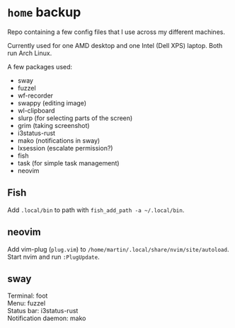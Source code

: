 # `home` backup

Repo containing a few config files that I use across my different machines.

Currently used for one AMD desktop and one Intel (Dell XPS) laptop. Both run Arch Linux.

A few packages used:

- sway
- fuzzel
- wf-recorder
- swappy (editing image)
- wl-clipboard
- slurp (for selecting parts of the screen)
- grim (taking screenshot)
- i3status-rust
- mako (notifications in sway)
- lxsession (escalate permission?)
- fish
- task (for simple task management)
- neovim

## Fish

Add `.local/bin` to path with `fish_add_path -a ~/.local/bin`.

## neovim

Add vim-plug (`plug.vim`) to `/home/martin/.local/share/nvim/site/autoload`.
Start nvim and run `:PlugUpdate`.

## sway

Terminal: foot  
Menu: fuzzel  
Status bar: i3status-rust  
Notification daemon: mako  

